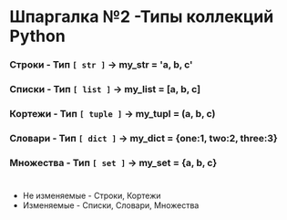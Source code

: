 # Шпаргалка №2 -Типы коллекций Python

### Строки - Тип `[ str ]` -> my_str = 'a, b, c'
### Списки - Тип `[ list ]` -> my_list = [a, b, c]
### Кортежи - Тип `[ tuple ]` -> my_tupl = (a, b, c)
### Словари - Тип `[ dict ]` -> my_dict = {one:1, two:2, three:3}
### Множества - Тип `[ set ]` -> my_set = {a, b, c}
#  
- Не изменяемые - Строки, Кортежи  
- Изменяемые - Списки, Словари, Множества
